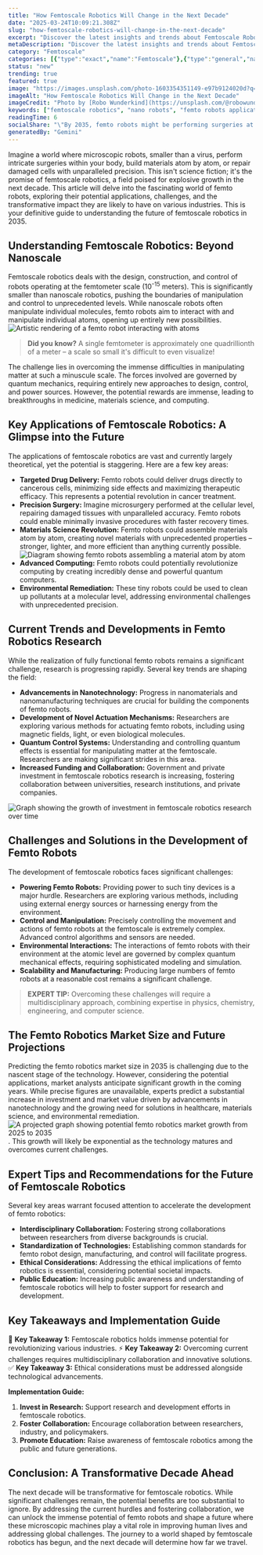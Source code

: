 ```yaml
---
title: "How Femtoscale Robotics Will Change in the Next Decade"
date: "2025-03-24T10:09:21.308Z"
slug: "how-femtoscale-robotics-will-change-in-the-next-decade"
excerpt: "Discover the latest insights and trends about Femtoscale Robotics. This comprehensive guide covers everything you need to know about Femtoscale Robotics in 2025."
metaDescription: "Discover the latest insights and trends about Femtoscale Robotics. This comprehensive guide covers everything you need to know about Femtoscale Robotics in..."
category: "Femtoscale"
categories: [{"type":"exact","name":"Femtoscale"},{"type":"general","name":"Nanotechnology"},{"type":"medium","name":"Robotics"},{"type":"specific","name":"Microrobotics"},{"type":"niche","name":"DNA Robotics"}]
status: "new"
trending: true
featured: true
image: "https://images.unsplash.com/photo-1603354351149-e97b9124020d?q=85&w=1200&fit=max&fm=webp&auto=compress"
imageAlt: "How Femtoscale Robotics Will Change in the Next Decade"
imageCredit: "Photo by [Robo Wunderkind](https://unsplash.com/@robowunderkind) on Unsplash"
keywords: ["femtoscale robotics", "nano robots", "femto robots applications", "femto scale manipulation", "femto robotics research", "buy femto robots", "femtoscale robotics future", "applications of femtoscale robotics", "femto robotics market size", "how femto robots work"]
readingTime: 6
socialShare: "\"By 2035, femto robots might be performing surgeries at the cellular level or building materials atom by atom – a future closer than you think!\""
generatedBy: "Gemini"
---
```




Imagine a world where microscopic robots, smaller than a virus, perform intricate surgeries within your body, build materials atom by atom, or repair damaged cells with unparalleled precision. This isn't science fiction; it's the promise of femtoscale robotics, a field poised for explosive growth in the next decade. This article will delve into the fascinating world of femto robots, exploring their potential applications, challenges, and the transformative impact they are likely to have on various industries.  This is your definitive guide to understanding the future of femtoscale robotics in 2035.

## Understanding Femtoscale Robotics: Beyond Nanoscale

Femtoscale robotics deals with the design, construction, and control of robots operating at the femtometer scale (10<sup>-15</sup> meters). This is significantly smaller than nanoscale robotics, pushing the boundaries of manipulation and control to unprecedented levels. While nanoscale robots often manipulate individual molecules, femto robots aim to interact with and manipulate individual atoms, opening up entirely new possibilities. ![Artistic rendering of a femto robot interacting with atoms](https://images.unsplash.com/photo-1603354350266-a8de3496163b?q=85&w=1200&fit=max&fm=webp&auto=compress)

> **Did you know?** A single femtometer is approximately one quadrillionth of a meter – a scale so small it's difficult to even visualize!

The challenge lies in overcoming the immense difficulties in manipulating matter at such a minuscule scale.  The forces involved are governed by quantum mechanics, requiring entirely new approaches to design, control, and power sources.  However, the potential rewards are immense, leading to breakthroughs in medicine, materials science, and computing.

## Key Applications of Femtoscale Robotics: A Glimpse into the Future

The applications of femtoscale robotics are vast and currently largely theoretical, yet the potential is staggering.  Here are a few key areas:

* **Targeted Drug Delivery:** Femto robots could deliver drugs directly to cancerous cells, minimizing side effects and maximizing therapeutic efficacy.  This represents a potential revolution in cancer treatment.
* **Precision Surgery:** Imagine microsurgery performed at the cellular level, repairing damaged tissues with unparalleled accuracy. Femto robots could enable minimally invasive procedures with faster recovery times.
* **Materials Science Revolution:**  Femto robots could assemble materials atom by atom, creating novel materials with unprecedented properties – stronger, lighter, and more efficient than anything currently possible. ![Diagram showing femto robots assembling a material atom by atom](https://images.unsplash.com/photo-1605493624455-a56d6d312f6f?q=85&w=1200&fit=max&fm=webp&auto=compress)
* **Advanced Computing:**  Femto robots could potentially revolutionize computing by creating incredibly dense and powerful quantum computers.
* **Environmental Remediation:** These tiny robots could be used to clean up pollutants at a molecular level, addressing environmental challenges with unprecedented precision.

## Current Trends and Developments in Femto Robotics Research

While the realization of fully functional femto robots remains a significant challenge, research is progressing rapidly.  Several key trends are shaping the field:

* **Advancements in Nanotechnology:** Progress in nanomaterials and nanomanufacturing techniques are crucial for building the components of femto robots.
* **Development of Novel Actuation Mechanisms:**  Researchers are exploring various methods for actuating femto robots, including using magnetic fields, light, or even biological molecules.
* **Quantum Control Systems:**  Understanding and controlling quantum effects is essential for manipulating matter at the femtoscale.  Researchers are making significant strides in this area.
* **Increased Funding and Collaboration:**  Government and private investment in femtoscale robotics research is increasing, fostering collaboration between universities, research institutions, and private companies.

![Graph showing the growth of investment in femtoscale robotics research over time](https://images.unsplash.com/photo-1603354351226-d82bd4a635a3?q=85&w=1200&fit=max&fm=webp&auto=compress)

## Challenges and Solutions in the Development of Femto Robots

The development of femtoscale robotics faces significant challenges:

* **Powering Femto Robots:** Providing power to such tiny devices is a major hurdle.  Researchers are exploring various methods, including using external energy sources or harnessing energy from the environment.
* **Control and Manipulation:** Precisely controlling the movement and actions of femto robots at the femtoscale is extremely complex. Advanced control algorithms and sensors are needed.
* **Environmental Interactions:**  The interactions of femto robots with their environment at the atomic level are governed by complex quantum mechanical effects, requiring sophisticated modeling and simulation.
* **Scalability and Manufacturing:**  Producing large numbers of femto robots at a reasonable cost remains a significant challenge.

> **EXPERT TIP:** Overcoming these challenges will require a multidisciplinary approach, combining expertise in physics, chemistry, engineering, and computer science.

## The Femto Robotics Market Size and Future Projections

Predicting the femto robotics market size in 2035 is challenging due to the nascent stage of the technology.  However, considering the potential applications, market analysts anticipate significant growth in the coming years. While precise figures are unavailable,  experts predict a substantial increase in investment and market value driven by advancements in nanotechnology and the growing need for solutions in healthcare, materials science, and environmental remediation.  ![A projected graph showing potential femto robotics market growth from 2025 to 2035](https://images.unsplash.com/photo-1603354351149-e97b9124020d?q=85&w=1200&fit=max&fm=webp&auto=compress).  This growth will likely be exponential as the technology matures and overcomes current challenges.

## Expert Tips and Recommendations for the Future of Femtoscale Robotics

Several key areas warrant focused attention to accelerate the development of femto robotics:

* **Interdisciplinary Collaboration:** Fostering strong collaborations between researchers from diverse backgrounds is crucial.
* **Standardization of Technologies:** Establishing common standards for femto robot design, manufacturing, and control will facilitate progress.
* **Ethical Considerations:**  Addressing the ethical implications of femto robotics is essential, considering potential societal impacts.
* **Public Education:**  Increasing public awareness and understanding of femtoscale robotics will help to foster support for research and development.

## Key Takeaways and Implementation Guide

🔑 **Key Takeaway 1:** Femtoscale robotics holds immense potential for revolutionizing various industries.
⚡ **Key Takeaway 2:** Overcoming current challenges requires multidisciplinary collaboration and innovative solutions.
✅ **Key Takeaway 3:**  Ethical considerations must be addressed alongside technological advancements.

**Implementation Guide:**

1. **Invest in Research:**  Support research and development efforts in femtoscale robotics.
2. **Foster Collaboration:**  Encourage collaboration between researchers, industry, and policymakers.
3. **Promote Education:**  Raise awareness of femtoscale robotics among the public and future generations.

## Conclusion: A Transformative Decade Ahead

The next decade will be transformative for femtoscale robotics.  While significant challenges remain, the potential benefits are too substantial to ignore.  By addressing the current hurdles and fostering collaboration, we can unlock the immense potential of femto robots and shape a future where these microscopic machines play a vital role in improving human lives and addressing global challenges.  The journey to a world shaped by femtoscale robotics has begun, and the next decade will determine how far we travel.

